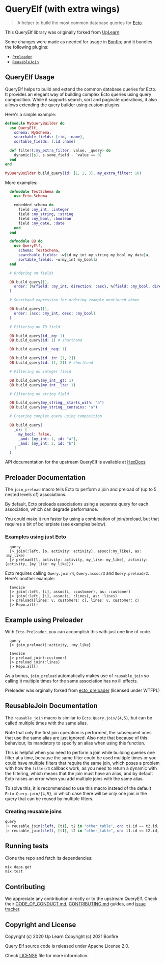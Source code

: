 # QueryElf (with extra wings)

> A helper to build the most common database queries for [Ecto](https://hexdocs.pm/ecto/Ecto.html).

This QueryElf library was originally forked from [UpLearn](https://gitlab.com/up-learn-uk/query-elf)

Some changes were made as needed for usage in [Bonfire](http://bonfire.cafe) and it bundles the following plugins:
- [`Preloader`](#preloader-documentation)
- [`ReusableJoin`](#reusablejoin-documentation)


## QueryElf Usage

QueryElf helps to build and extend the common database queries for Ecto. It provides an elegant way of building complex Ecto queries using query composition. While it supports search, sort and paginate operations, it also allows extending the query builder using custom plugins. 

Here's a simple example:

```elixir
defmodule MyQueryBuilder do
  use QueryElf,
    schema: MySchema,
    searchable_fields: [:id, :name],
    sortable_fields: [:id :name]

  def filter(:my_extra_filter, value, _query) do
    dynamic([s], s.some_field - ^value == 0)
  end
end

MyQueryBuilder.build_query(id: [1, 2, 3], my_extra_filter: 10)
```

More examples:

```elixir
  defmodule TestSchema do
    use Ecto.Schema

    embedded_schema do
      field :my_int, :integer
      field :my_string, :string
      field :my_bool, :boolean
      field :my_date, :date
    end
  end

  defmodule QB do
    use QueryElf,
      schema: TestSchema,
      searchable_fields: ~w[id my_int my_string my_bool my_date]a,
      sortable_fields: ~w[my_int my_bool]a
  end

  # Ordering on fields

  QB.build_query([],
    order: [%{field: :my_int, direction: :asc}, %{field: :my_bool, direction: :desc}]
  )

  # Shorthand expression for ordering example mentioned above

  QB.build_query([],
    order: [asc: :my_int, desc: :my_bool]
  )

  # Filtering on ID field

  QB.build_query(id__eq: 1)
  QB.build_query(id: 1) # shorthand

  QB.build_query(id__neq: 1)

  QB.build_query(id__in: [1, 2])
  QB.build_query(id: [1, 2]) # shorthand

  # Filtering on integer field

  QB.build_query(my_int__gt: 1)
  QB.build_query(my_int__lte: 1)

  # Filtering on string field

  QB.build_query(my_string__starts_with: "a")
  QB.build_query(my_string__contains: "a")

  # Creating complex query using composition

  QB.build_query(
    _or: [
      my_bool: false,
      _and: [my_int: 1, id: "a"],
      _and: [my_int: 2, id: "b"]
    ]
  )

```

API documentation for the upstream QueryElf is available at [HexDocs](https://hexdocs.pm/query_elf/api-reference.html)



## Preloader Documentation

The `join_preload` macro tells Ecto to perform a join and preload of (up to 5 nested levels of) associations.

By default, Ecto preloads associations using a separate query for each association, which can degrade performance.

You could make it run faster by using a combination of join/preload, but that requires a bit of boilerplate (see examples below).

### Examples using just Ecto
```
  query
  |> join(:left, [o, activity: activity], assoc(:my_like), as: :my_like)
  |> preload([l, activity: activity, my_like: my_like], activity: {activity, [my_like: my_like]})
```

Ecto requires calling `Query.join/4`, `Query.assoc/3` and `Query.preload/2`. Here's another example:

```
  Invoice
  |> join(:left, [i], assoc(i, :customer), as: :customer)
  |> join(:left, [i], assoc(i, :lines), as: :lines)
  |> preload([lines: v, customers: c], lines: v, customer: c)
  |> Repo.all()
```

## Example using Preloader

With `Ecto.Preloader`, you can accomplish this with just one line of code.

```
  query
  |> join_preload([:activity, :my_like]
```

```
  Invoice
  |> preload_join(:customer)
  |> preload_join(:lines)
  |> Repo.all()
```

As a bonus, `join_preload` automatically makes use of `reusable_join` so calling it multiple times for the same association has no ill effects.

Preloader was orginally forked from [ecto_preloader](https://hex.pm/packages/ecto_preloader) (licensed under WTFPL)


## ReusableJoin Documentation

The `reusable_join` macro is similar to `Ecto.Query.join/{4,5}`, but can be called multiple times 
with the same alias.

Note that only the first join operation is performed, the subsequent ones that use the same alias
are just ignored. Also note that because of this behaviour, its mandatory to specify an alias when
using this function.

This is helpful when you need to perform a join while building queries one filter at a time,
because the same filter could be used multiple times or you could have multiple filters that
require the same join, which poses a problem with how the `filter/3` callback work, as you
need to return a dynamic with the filtering, which means that the join must have an alias,
and by default Ecto raises an error when you add multiple joins with the same alias.

To solve this, it is recommended to use this macro instead of the default `Ecto.Query.join/{4,5}`,
in which case there will be only one join in the query that can be reused by multiple filters.

### Creating reusable joins
```elixir
query
|> reusable_join(:left, [t1], t2 in "other_table", on: t1.id == t2.id, as: :other_a)
|> reusable_join(:left, [t1], t2 in "other_table", on: t1.id == t2.id, as: :other_b)
```


## Running tests

Clone the repo and fetch its dependencies:

```bash
mix deps.get
mix test
```

## Contributing

We appreciate any contribution directly or to the upstream QueryElf. Check their [CODE_OF_CONDUCT.md](CODE_OF_CONDUCT.md), [CONTRIBUTING.md](CONTRIBUTING.md) guides, and [issue tracker](https://gitlab.com/up-learn-uk/query-elf/issues).

## Copyright and License

Copyright (c) 2020 Up Learn
Copyright (c) 2021 Bonfire

Query Elf source code is released under Apache License 2.0.

Check [LICENSE](LICENSE) file for more information.
